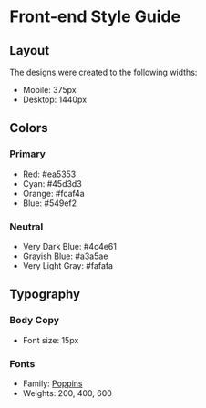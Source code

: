 # Front-end Style Guide

## Layout

The designs were created to the following widths:

- Mobile: 375px
- Desktop: 1440px

## Colors

### Primary

- Red: 	#ea5353
- Cyan: #45d3d3
- Orange: #fcaf4a
- Blue: #549ef2

### Neutral

- Very Dark Blue: #4c4e61
- Grayish Blue: #a3a5ae
- Very Light Gray: #fafafa


## Typography

### Body Copy

- Font size: 15px

### Fonts

- Family: [Poppins](https://fonts.google.com/specimen/Poppins)
- Weights: 200, 400, 600
